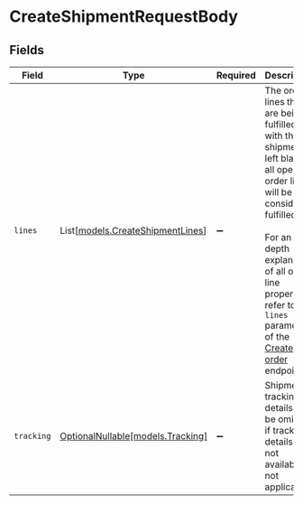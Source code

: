 # CreateShipmentRequestBody


## Fields

| Field                                                                                                                                                                                                                                                                  | Type                                                                                                                                                                                                                                                                   | Required                                                                                                                                                                                                                                                               | Description                                                                                                                                                                                                                                                            |
| ---------------------------------------------------------------------------------------------------------------------------------------------------------------------------------------------------------------------------------------------------------------------- | ---------------------------------------------------------------------------------------------------------------------------------------------------------------------------------------------------------------------------------------------------------------------- | ---------------------------------------------------------------------------------------------------------------------------------------------------------------------------------------------------------------------------------------------------------------------- | ---------------------------------------------------------------------------------------------------------------------------------------------------------------------------------------------------------------------------------------------------------------------- |
| `lines`                                                                                                                                                                                                                                                                | List[[models.CreateShipmentLines](../models/createshipmentlines.md)]                                                                                                                                                                                                   | :heavy_minus_sign:                                                                                                                                                                                                                                                     | The order lines that are being fulfilled with this shipment. If left blank, all open order lines will be considered fulfilled.<br/><br/>For an in-depth explanation of all order line properties, refer to the `lines` parameter of the [Create order](create-order) endpoint. |
| `tracking`                                                                                                                                                                                                                                                             | [OptionalNullable[models.Tracking]](../models/tracking.md)                                                                                                                                                                                                             | :heavy_minus_sign:                                                                                                                                                                                                                                                     | Shipment tracking details. Can be omitted if tracking details are not available or not applicable.                                                                                                                                                                     |